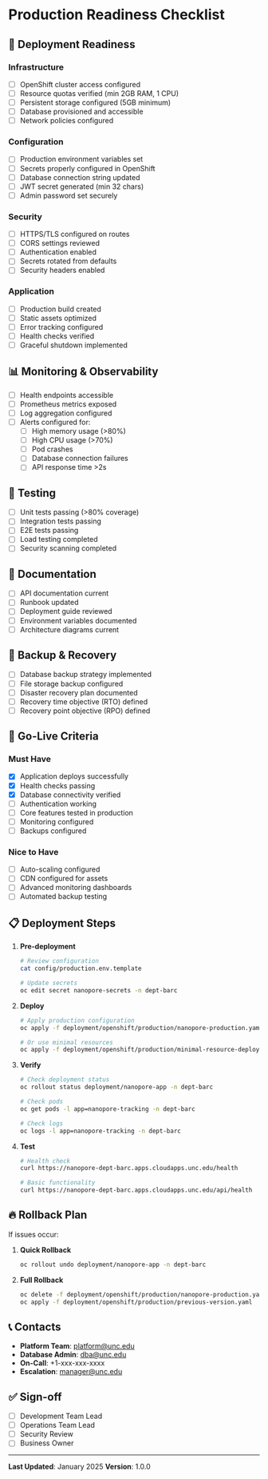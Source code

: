 # Production Readiness Checklist

## 🚀 Deployment Readiness

### Infrastructure
- [ ] OpenShift cluster access configured
- [ ] Resource quotas verified (min 2GB RAM, 1 CPU)
- [ ] Persistent storage configured (5GB minimum)
- [ ] Database provisioned and accessible
- [ ] Network policies configured

### Configuration
- [ ] Production environment variables set
- [ ] Secrets properly configured in OpenShift
- [ ] Database connection string updated
- [ ] JWT secret generated (min 32 chars)
- [ ] Admin password set securely

### Security
- [ ] HTTPS/TLS configured on routes
- [ ] CORS settings reviewed
- [ ] Authentication enabled
- [ ] Secrets rotated from defaults
- [ ] Security headers enabled

### Application
- [ ] Production build created
- [ ] Static assets optimized
- [ ] Error tracking configured
- [ ] Health checks verified
- [ ] Graceful shutdown implemented

## 📊 Monitoring & Observability

- [ ] Health endpoints accessible
- [ ] Prometheus metrics exposed
- [ ] Log aggregation configured
- [ ] Alerts configured for:
  - [ ] High memory usage (>80%)
  - [ ] High CPU usage (>70%)
  - [ ] Pod crashes
  - [ ] Database connection failures
  - [ ] API response time >2s

## 🧪 Testing

- [ ] Unit tests passing (>80% coverage)
- [ ] Integration tests passing
- [ ] E2E tests passing
- [ ] Load testing completed
- [ ] Security scanning completed

## 📝 Documentation

- [ ] API documentation current
- [ ] Runbook updated
- [ ] Deployment guide reviewed
- [ ] Environment variables documented
- [ ] Architecture diagrams current

## 🔄 Backup & Recovery

- [ ] Database backup strategy implemented
- [ ] File storage backup configured
- [ ] Disaster recovery plan documented
- [ ] Recovery time objective (RTO) defined
- [ ] Recovery point objective (RPO) defined

## 🚦 Go-Live Criteria

### Must Have
- [x] Application deploys successfully
- [x] Health checks passing
- [x] Database connectivity verified
- [ ] Authentication working
- [ ] Core features tested in production
- [ ] Monitoring configured
- [ ] Backups configured

### Nice to Have
- [ ] Auto-scaling configured
- [ ] CDN configured for assets
- [ ] Advanced monitoring dashboards
- [ ] Automated backup testing

## 📋 Deployment Steps

1. **Pre-deployment**
   ```bash
   # Review configuration
   cat config/production.env.template
   
   # Update secrets
   oc edit secret nanopore-secrets -n dept-barc
   ```

2. **Deploy**
   ```bash
   # Apply production configuration
   oc apply -f deployment/openshift/production/nanopore-production.yaml
   
   # Or use minimal resources
   oc apply -f deployment/openshift/production/minimal-resource-deployment.yaml
   ```

3. **Verify**
   ```bash
   # Check deployment status
   oc rollout status deployment/nanopore-app -n dept-barc
   
   # Check pods
   oc get pods -l app=nanopore-tracking -n dept-barc
   
   # Check logs
   oc logs -l app=nanopore-tracking -n dept-barc
   ```

4. **Test**
   ```bash
   # Health check
   curl https://nanopore-dept-barc.apps.cloudapps.unc.edu/health
   
   # Basic functionality
   curl https://nanopore-dept-barc.apps.cloudapps.unc.edu/api/health
   ```

## 🔥 Rollback Plan

If issues occur:

1. **Quick Rollback**
   ```bash
   oc rollout undo deployment/nanopore-app -n dept-barc
   ```

2. **Full Rollback**
   ```bash
   oc delete -f deployment/openshift/production/nanopore-production.yaml
   oc apply -f deployment/openshift/production/previous-version.yaml
   ```

## 📞 Contacts

- **Platform Team**: platform@unc.edu
- **Database Admin**: dba@unc.edu
- **On-Call**: +1-xxx-xxx-xxxx
- **Escalation**: manager@unc.edu

## ✅ Sign-off

- [ ] Development Team Lead
- [ ] Operations Team Lead
- [ ] Security Review
- [ ] Business Owner

---

**Last Updated**: January 2025
**Version**: 1.0.0 
